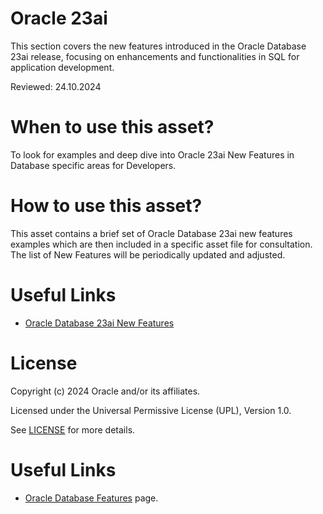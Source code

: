# Oracle 23ai

This section covers the new features introduced in the Oracle Database 23ai release, focusing on enhancements and functionalities in SQL for application development.

Reviewed: 24.10.2024

# When to use this asset?

To look for examples and deep dive into Oracle 23ai New Features in Database specific areas for Developers.

# How to use this asset?

This asset contains a brief set of Oracle Database 23ai new features examples which are then included in a specific asset file for consultation.
The list of New Features will be periodically updated and adjusted.

<!-- --## Features
--### Aggregation over INTERVAL Data Types
-- - **Description**: Pass INTERVAL data types to SUM and AVG aggregate functions.
-- - **Example**: ```sqlSELECT SUM(interval_column) FROM table_name;`
--### Client Describe Call Support for Tag Options
-- - **Description**: Store and retrieve metadata about database objects using annotations.
-- - **Example**: `ALTER TABLE table_name ANNOTATE 'key' = 'value';`
--### DEFAULT ON NULL for UPDATE Statements
-- - **Description**: Define columns as DEFAULT ON NULL for update operations.
-- - **Example**: `UPDATE table_name SET column_name = DEFAULT ON NULL WHERE condition;`
--### Data Quality Operators
-- - **Description**: Introduces PHONIC_ENCODE and FUZZY_MATCH operators for string matching.
-- - **Example**: `SELECT PHONIC_ENCODE('word'), FUZZY_MATCH('string1', 'string2') FROM dual;`
--### Data Use Case Domains
-- - **Description**: Define and apply constraints for common values like credit card numbers.
-- - **Example**: `CREATE DOMAIN email_domain AS VARCHAR2(255) CHECK (REGEXP_LIKE(value, '^[\w._%+-]+@[\w.-]+\.[a-zA-Z]{2,}$'));`
-- ### Direct Joins for UPDATE and DELETE Statements
-- - **Description**: Join target tables in UPDATE and DELETE statements using the FROM clause.
-- - **Example**: `UPDATE table1 SET column1 = table2.column2 FROM table2 WHERE table1.id = table2.id;`
-- ### GROUP BY Column Alias or Position
-- - **Description**: Use column aliases or SELECT item positions in GROUP BY clauses.
-- - **Example**: `SELECT column1 AS col1, SUM(column2) FROM table_name GROUP BY col1;`
-- ### IF [NOT] EXISTS Syntax Support
-- - **Description**: Support for IF EXISTS and IF NOT EXISTS syntax in DDL operations.
-- - **Example**: `CREATE TABLE IF NOT EXISTS table_name (column1 datatype);`
-- ### New Database Role for Application Developers
-- - **Description**: Introduces DB_DEVELOPER_ROLE with necessary privileges for developers.
-- - **Example**: `GRANT DB_DEVELOPER_ROLE TO user_name;`
-- ### Oracle SQL Access to Kafka
-- - **Description**: Efficient access to data streams from Apache Kafka and OCI Streaming Service.
-- - **Example**: `SELECT * FROM kafka_table WHERE topic = 'topic_name';`
-- ### SELECT Without FROM Clause
-- - **Description**: Run SELECT expression-only queries without a FROM clause.
-- - **Example**: `SELECT 1+1;`
-- ### SQL BOOLEAN Data Type
-- - **Description**: Supports ISO SQL standard-compliant BOOLEAN data type.
-- - **Example**: `CREATE TABLE table_name (column1 BOOLEAN);`
-- ### SQL UPDATE RETURN Clause Enhancements
-- - **Description**: Enhanced RETURNING INTO clause for reporting old and new values.
-- - **Example**: `UPDATE table_name SET column1 = 'new_value' RETURNING column1 INTO :old_value;`
-- ### Schema Annotations
-- - **Description**: Store and retrieve metadata about database objects using name-value pairs.
-- - **Example**: `ANNOTATE SCHEMA 'key' = 'value';`
-- ### Table Value Constructor
-- - **Description**: Supports VALUES clause for SELECT, INSERT, and MERGE statements.
-- - **Example**: `INSERT INTO table_name VALUES (1, 'value');`
-- ### Ubiquitous Search With DBMS_SEARCH Packages
-- - **Description**: Index multiple schema objects for full-text search using DBMS_SEARCH.
-- - **Example**: `EXEC DBMS_SEARCH.CREATE_INDEX('index_name', 'table_name');-->


<!-- # Team Publications
- [23ai New Features Series - Part 1](https://www.linkedin.com/posts/sonnemeyer_23aispecialists-23ainewsabrpart1-developer-activity-7196221427056889856-3HF2?utm_source=share&utm_medium=member_desktop)
- [23ai New Features Series - Part 2](https://www.linkedin.com/posts/cristina-varas-menadas-591825119_oracle-oracle23ai-sql-activity-7198945654272864256-wduQ/?utm_source=share&utm_medium=member_ios)
- [23ai New Features Series - Part 3](https://www.linkedin.com/posts/sonnemeyer_23aispecialists-23ainewsabrpart3-developer-activity-7201958687005982721-Oo3B?utm_source=share&utm_medium=member_desktop)
- [23ai New Features Series - Part 4](https://www.linkedin.com/posts/sonnemeyer_23aispecialists-23ainewsabrpart4-teammates-activity-7204946957843267584-x664?utm_source=share&utm_medium=member_desktop)
- [23ai New Features Series - Part 5](https://www.linkedin.com/posts/ppaolucci_cristinavarasmenadas-sonjameyer-activity-7207374755878887425-a--C?utm_source=share&utm_medium=member_desktop) -->


# Useful Links
- [Oracle Database 23ai New Features](https://apex.oracle.com/database-features/)


<!-- # Release Information
- **Version**: 23ai
- **Applicable Offerings**: All Oracle Database offerings .................
For more detailed information, please visit the [Oracle Database Features](https://apex.oracle.com/database-features/) page. -->

# License
 
Copyright (c) 2024 Oracle and/or its affiliates.
 
Licensed under the Universal Permissive License (UPL), Version 1.0.
 
See [LICENSE](https://github.com/oracle-devrel/technology-engineering/blob/main/LICENSE) for more details.



# Useful Links
- [Oracle Database Features](https://apex.oracle.com/database-features/) page.
